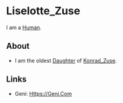 # Liselotte_Zuse

I am a [Human](40000001.md).

## About

- I am the oldest [Daughter](40000009.md) of [Konrad_Zuse](70000045.md).

## Links

- Geni: [Https://Geni.Com](https://geni.com/people/Lieselotte-Zuse/6000000039345169300)
